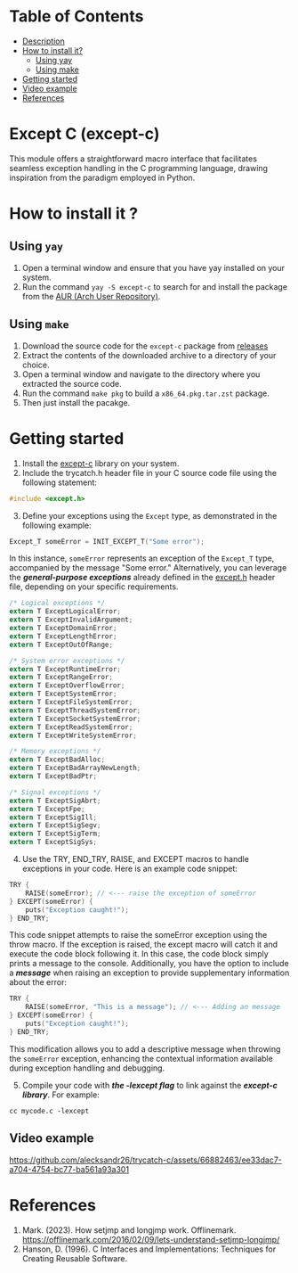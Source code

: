 # Table of Contents
* [Description](https://github.com/alecksandr26/trycatch-c#try-catch-c-tc-c)
* [How to install it?](https://github.com/alecksandr26/trycatch-c#how-to-install-it-)
    * [Using yay](https://github.com/alecksandr26/trycatch-c#using-yay)
    * [Using make](https://github.com/alecksandr26/trycatch-c#using-make)
* [Getting started](https://github.com/alecksandr26/trycatch-c#getting-started)
* [Video example](https://github.com/alecksandr26/trycatch-c?tab=readme-ov-file#video-example)
* [References](https://github.com/alecksandr26/trycatch-c#references)

# Except C (except-c)
This module offers a straightforward macro interface that facilitates seamless exception handling in the C programming language, drawing inspiration from the paradigm employed in Python.

# How to install it ?
## Using `yay`
1. Open a terminal window and ensure that you have yay installed on your system.
2. Run the command `yay -S except-c` to search for and install the package from the [AUR (Arch User Repository)](https://aur.archlinux.org/packages/except-c).

## Using `make`
1. Download the source code for the `except-c` package from [releases](https://github.com/alecksandr26/except-c/archive/refs/tags/v1.2.0.tar.gz)
2. Extract the contents of the downloaded archive to a directory of your choice.
3. Open a terminal window and navigate to the directory where you extracted the source code.
4. Run the command `make pkg` to build a `x86_64.pkg.tar.zst` package.
5. Then just install the pacakge.

# Getting started
1. Install the [except-c](https://github.com/alecksandr26/tc-c#how-to-install-it-) library on your system.
2. Include the trycatch.h header file in your C source code file using the following statement:
```c
#include <except.h>
```
3. Define your exceptions using the `Except` type, as demonstrated in the following example:
```c
Except_T someError = INIT_EXCEPT_T("Some error");
```
In this instance, `someError` represents an exception of the `Except_T` type, accompanied by the message "Some error."
Alternatively, you can leverage the ***general-purpose exceptions*** already defined in the [except.h](https://github.com/alecksandr26/trycatch-c/blob/main/include/trycatch/exceptions.h) header file, 
depending on your specific requirements.
```c
/* Logical exceptions */
extern T ExceptLogicalError;
extern T ExceptInvalidArgument;
extern T ExceptDomainError;
extern T ExceptLengthError;
extern T ExceptOutOfRange;

/* System error exceptions */
extern T ExceptRuntimeError;
extern T ExceptRangeError;
extern T ExceptOverflowError;
extern T ExceptSystemError;
extern T ExceptFileSystemError;
extern T ExceptThreadSystemError;
extern T ExceptSocketSystemError;
extern T ExceptReadSystemError;
extern T ExceptWriteSystemError;

/* Memory exceptions */
extern T ExceptBadAlloc;
extern T ExceptBadArrayNewLength;
extern T ExceptBadPtr;

/* Signal exceptions */
extern T ExceptSigAbrt;
extern T ExceptFpe;
extern T ExceptSigIll;
extern T ExceptSigSegv;
extern T ExceptSigTerm;
extern T ExceptSigSys;
```

4. Use the TRY, END_TRY, RAISE, and EXCEPT macros to handle exceptions in your code. Here is an example code snippet:
```c
TRY {
    RAISE(someError); // <--- raise the exception of someError
} EXCEPT(someError) {
    puts("Exception caught!");
} END_TRY;
```
This code snippet attempts to raise the someError exception using the throw macro. If the exception is raised, the except macro will catch it and execute the code block following it. 
In this case, the code block simply prints a message to the console.
Additionally, you have the option to include a ***message*** when raising an exception to provide supplementary information about the error:
```c
TRY {
    RAISE(someError, "This is a message"); // <--- Adding an message
} EXCEPT(someError) {
    puts("Exception caught!");
} END_TRY;
```
This modification allows you to add a descriptive message when throwing the `someError` exception, enhancing the contextual 
information available during exception handling and debugging.

5. Compile your code with ***the -lexcept flag*** to link against the ***except-c library***. For example:
```
cc mycode.c -lexcept
```
## Video example


https://github.com/alecksandr26/trycatch-c/assets/66882463/ee33dac7-a704-4754-bc77-ba561a93a301




# References
1. Mark. (2023). How setjmp and longjmp work. Offlinemark. https://offlinemark.com/2016/02/09/lets-understand-setjmp-longjmp/
2. Hanson, D. (1996). C Interfaces and Implementations: Techniques for Creating Reusable Software.
